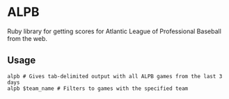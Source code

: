 # ALPB

Ruby library for getting scores for Atlantic League of Professional Baseball
from the web.

## Usage

    alpb # Gives tab-delimited output with all ALPB games from the last 3 days
	alpb $team_name # Filters to games with the specified team
